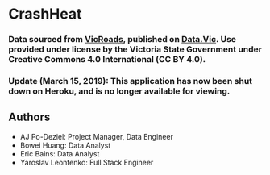 # CrashHeat

### Data sourced from [VicRoads](https://vicroadsopendata-vicroadsmaps.opendata.arcgis.com/datasets/crashes-last-five-years), published on [Data.Vic](https://www.data.vic.gov.au/). Use provided under license by the Victoria State Government under Creative Commons 4.0 International (CC BY 4.0).

### Update (March 15, 2019): **This application has now been shut down on Heroku, and is no longer available for viewing.**


## Authors
* AJ Po-Deziel: Project Manager, Data Engineer
* Bowei Huang: Data Analyst
* Eric Bains: Data Analyst
* Yaroslav Leontenko: Full Stack Engineer
